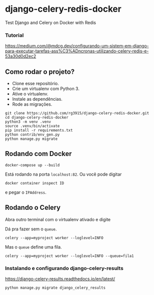 # django-celery-redis-docker

Test Django and Celery on Docker with Redis

### Tutorial

https://medium.com/@mdcg.dev/configurando-um-sistem-em-django-para-executar-tarefas-ass%C3%ADncronas-utilizando-celery-redis-e-53a30d0d2ec2

## Como rodar o projeto?

* Clone esse repositório.
* Crie um virtualenv com Python 3.
* Ative o virtualenv.
* Instale as dependências.
* Rode as migrações.

```
git clone https://github.com/rg3915/django-celery-redis-docker.git
cd django-celery-redis-docker
python3 -m venv .venv
source .venv/bin/activate
pip install -r requirements.txt
python contrib/env_gen.py
python manage.py migrate
```

## Rodando com Docker

```
docker-compose up --build
```

Está rodando na porta `localhost:82`. Ou você pode digitar

```
docker container inspect ID
```

e pegar o `IPAddress`.

## Rodando o Celery

Abra outro terminal com o virtualenv ativado e digite

Dá pra fazer sem o `queue`.

```
celery --app=myproject worker --loglevel=INFO
```

Mas o `queue` define uma fila.

```
celery --app=myproject worker --loglevel=INFO --queue=fila1
```

### Instalando e configurando django-celery-results

https://django-celery-results.readthedocs.io/en/latest/

```
python manage.py migrate django_celery_results
```

